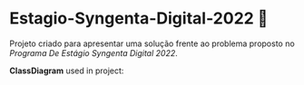 # Estagio-Syngenta-Digital-2022 🌱
Projeto criado para apresentar uma solução frente ao problema proposto no *Programa De Estágio Syngenta Digital 2022*.

**ClassDiagram** used in project:


